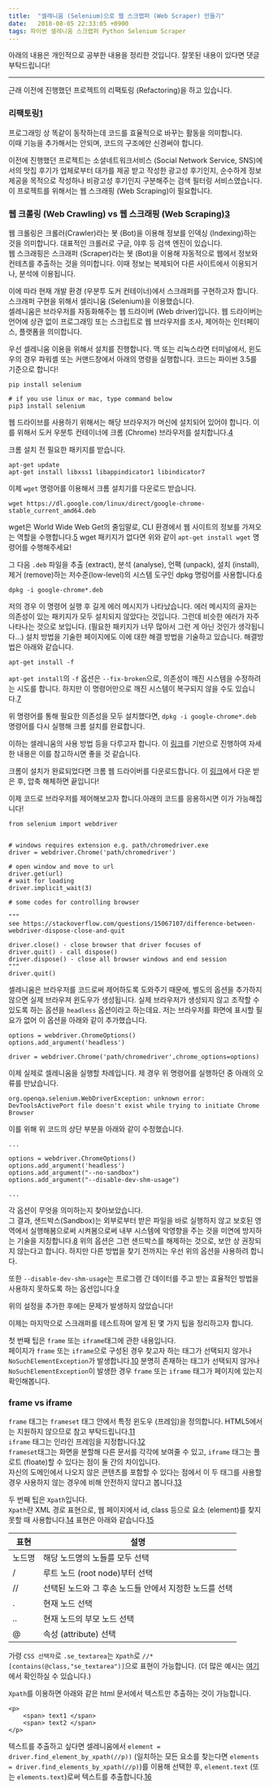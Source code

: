 ```yaml
---
title:  "셀레니움 (Selenium)으로 웹 스크랩퍼 (Web Scraper) 만들기"
date:   2018-08-05 22:33:05 +0900
tags: 파이썬 셀레니움 스크랩퍼 Python Selenium Scraper
---
```

아래의 내용은 개인적으로 공부한 내용을 정리한 것입니다. 잘못된 내용이 있다면 댓글 부탁드립니다!

- - -

근래 이전에 진행했던 프로젝트의 리팩토링 (Refactoring)을 하고 있습니다.  

### 리팩토링[1][2] 
프로그래밍 상 똑같이 동작하는데 코드를 효율적으로 바꾸는 활동을 의미합니다.  
이때 기능을 추가해서는 안되며, 코드의 구조에만 신경써야 합니다.  

이전에 진행했던 프로젝트는 소셜네트워크서비스 (Social Network Service, SNS)에서의 맛집 후기가 업체로부터 대가를 제공 받고 작성한 광고성 후기인지, 순수하게 정보 제공을 목적으로 작성하나 비광고성 후기인지 구분해주는 검색 필터링 서비스였습니다.  
이 프로젝트를 위해서는 웹 스크래핑 (Web Scraping)이 필요합니다.

### 웹 크롤링 (Web Crawling) vs 웹 스크래핑 (Web Scraping)[3]
웹 크롤링은 크롤러(Crawler)라는 봇 (Bot)을 이용해 정보를 인덱싱 (Indexing)하는 것을 의미합니다. 대표적인 크롤러로 구글, 야후 등 검색 엔진이 있습니다.  
웹 스크래핑은 스크래퍼 (Scraper)라는 봇 (Bot)을 이용해 자동적으로 웹에서 정보와 컨테츠를 추출하는 것을 의미합니다. 이때 정보는 복제되어 다른 사이트에서 이용되거나, 분석에 이용됩니다.

이에 따라 현재 개발 환경 (우분투 도커 컨테이너)에서 스크래퍼를 구현하고자 합니다.  
스크래퍼 구현을 위해서 셀리니움 (Selenium)을 이용했습니다.  
셀레니움은 브라우저를 자동화해주는 웹 드라이버 (Web driver)입니다. 웹 드라이버는 언어에 상관 없이 프로그래밍 또는 스크립트로 웹 브라우저를 조사, 제어하는 인터페이스, 플랫폼을 의미합니다.  

우선 셀레니움 이용을 위해서 설치를 진행합니다. 맥 또는 리눅스라면 터미널에서, 윈도우의 경우 파워셸 또는 커맨드창에서 아래의 명령을 실행합니다. 코드는 파이썬 3.5를 기준으로 합니다!

```
pip install selenium

# if you use linux or mac, type command below
pip3 install selenium 
``` 

웹 드라이브를 사용하기 위해서는 해당 브라우저가 머신에 설치되어 있어야 합니다. 이를 위해서 도커 우분투 컨테이너에 크롬 (Chrome) 브라우저를 설치합니다.[4]  

크롬 설치 전 필요한 패키지를 받습니다.
```
apt-get update
apt-get install libxss1 libappindicator1 libindicator7
```

이제 ```wget``` 명령어를 이용해서 크롬 설치기를 다운로드 받습니다.
```
wget https://dl.google.com/linux/direct/google-chrome-stable_current_amd64.deb
```

wget은 World Wide Web Get의 줄임말로, CLI 환경에서 웹 사이트의 정보를 가져오는 역할을 수행합니다.[5] wget 패키지가 없다면 위와 같이 ```apt-get install wget``` 명령어를 수행해주세요!  

그 다음 ```.deb``` 파일을 추출 (extract), 분석 (analyse), 언팩 (unpack), 설치 (install), 제거 (remove)하는 저수준(low-level)의 시스템 도구인 dpkg 명렁어를 사용합니다.[6]
```
dpkg -i google-chrome*.deb
```

저의 경우 이 명령어 실행 후 길게 에러 메시지가 나타났습니다. 에러 메시지의 골자는 의존성이 있는 패키지가 모두 설치되지 않았다는 것입니다. 그런데 비슷한 에러가 자주 나타나는 것으로 보입니다. (필요한 패키지가 너무 많아서 그런 게 아닌 것인가 생각됩니다...) 설치 방법을 기술한 페이지에도 이에 대한 해결 방법을 기술하고 있습니다. 해결방법은 아래와 같습니다.
```
apt-get install -f
``` 

```apt-get install```의 ```-f``` 옵션은 ```--fix-broken```으로, 의존성이 깨진 시스템을 수정하려는 시도를 합니다. 하지만 이 명령어만으로 깨진 시스템이 복구되지 않을 수도 있습니다.[7]  

위 명령어를 통해 필요한 의존성을 모두 설치했다면, ```dpkg -i google-chrome*.deb``` 명령어를 다시 실행해 크롬 설치를 완료합니다.  

이하는 셀레니움의 사용 방법 등을 다루고자 합니다. 이 [링크](https://beomi.github.io/gb-crawling/posts/2017-09-28-HowToMakeWebCrawler-Headless-Chrome.html)를 기반으로 진행하여 자세한 내용은 이를 참고하시면 좋을 것 같습니다.

크롬이 설치가 완료되었다면 크롬 웹 드라이버를 다운로드합니다. 이 [링크](https://sites.google.com/a/chromium.org/chromedriver/downloads)에서 다운 받은 후, 압축 해체하면 끝입니다!  

이제 코드로 브라우저를 제어해보고자 합니다.아래의 코드를 응용하시면 이가 가능해집니다!
```
from selenium import webdriver


# windows requires extension e.g. path/chromedriver.exe
driver = webdriver.Chrome('path/chromedriver')

# open window and move to url
driver.get(url)
# wait for loading
driver.implicit_wait(3)

# some codes for controlling browser

"""
see https://stackoverflow.com/questions/15067107/difference-between-webdriver-dispose-close-and-quit

driver.close() - close browser that driver focuses of
driver.quit() - call dispose()
driver.dispose() - close all browser windows and end session
"""
driver.quit()
```

셀레니움은 브라우저를 코드로써 제어하도록 도와주기 때문에, 별도의 옵션을 추가하지 않으면 실제 브라우져 윈도우가 생성됩니다. 실제 브라우저가 생성되지 않고 조작할 수 있도록 하는 옵션을 ```headless``` 옵션이라고 하는데요. 저는 브라우저를 화면에 표시할 필요가 없어 이 옵션을 아래와 같이 추가했습니다.

```
options = webdriver.ChromeOptions()
options.add_argument('headless')

driver = webdriver.Chrome('path/chromedriver',chrome_options=options)
```

이제 실제로 셀레니움을 실행할 차례입니다.
제 경우 위 명령어를 실행하던 중 아래의 오류를 만났습니다.
```
org.openqa.selenium.WebDriverException: unknown error: DevToolsActivePort file doesn't exist while trying to initiate Chrome Browser
```

이를 위해 위 코드의 상단 부분을 아래와 같이 수정했습니다.
```
...

options = webdriver.ChromeOptions()
options.add_argument('headless')
options.add_argument("--no-sandbox")
options.add_argument("--disable-dev-shm-usage")

...
```

각 옵션이 무엇을 의미하는지 찾아보았습니다.  
그 결과, 샌드박스(Sandbox)는 외부로부터 받은 파일을 바로 실행하지 않고 보호된 영역에서 실행해봄으로써 시켜봄으로써 내부 시스템에 악영향을 주는 것을 미연에 방지하는 기술을 지칭합니다.[8] 위의 옵션은 그런 샌드박스를 해제하는 것으로, 보안 상 권장되지 않는다고 합니다. 하지만 다른 방법을 찾기 전까지는 우선 위의 옵션을 사용하려 합니다.

또한 ```--disable-dev-shm-usage```는 프로그램 간 데이터를 주고 받는 효율적인 방법을 사용하지 못하도록 하는 옵션입니다.[9] 

위의 설정을 추가한 후에는 문제가 발생하지 않았습니다!

이제는 마지막으로 스크래퍼를 테스트하며 알게 된 몇 가지 팁을 정리하고자 합니다.  

첫 번째 팁은 ```frame``` 또는 ```iframe```태그에 관한 내용입니다.  
페이지가 ```frame``` 또는 ```iframe```으로 구성된 경우 찾고자 하는 태그가 선택되지 않거나 ```NoSuchElementException```가 발생합니다.[10] 분명히 존재하는 태그가 선택되지 않거나 ```NoSuchElementException```이 발생한 경우 ```frame``` 또는 ```iframe``` 태그가 페이지에 있는지 확인해봅니다.

### frame vs iframe
```frame``` 태그는 ```frameset``` 태그 안에서 특정 윈도우 (프레임)을 정의합니다. HTML5에서는 지원하지 않으므로 참고 부탁드립니다.[11]   
```iframe``` 태그는 인라인 프레임을 지정합니다.[12]    
```frameset```태그는 화면을 분할해 다른 문서를 각각에 보여줄 수 있고, ```iframe``` 태그는 플로트 (floate)할 수 있다는 점이 둘 간의 차이입니다.  
자신의 도메인에서 나오지 않은 콘텐츠를 포함할 수 있다는 점에서 이 두 태그를 사용할 경우 사용하지 않는 경우에 비해 안전하지 않다고 봅니다.[13]  

두 번째 팁은 ```Xpath```입니다.  
```Xpath```란 XML 경로 표현으로, 웹 페이지에서 id, class 등으로 요소 (element)를 찾지 못할 때 사용합니다.[14] 표현은 아래와 같습니다.[15]    

표현|설명
----|----
노드명|해당 노드명의 노들를 모두 선택
/|루트 노드 (root node)부터 선택
//|선택된 노드와 그 후손 노드들 안에서 지정한 노드를 선택 
.|현재 노드 선택
..|현재 노드의 부모 노드 선택
@|속성 (attribute) 선택

가령 ```CSS 선택자```로 ```.se_textarea```는 ```Xpath```로 ```//*[contains(@class,"se_textarea")]```으로 표현이 가능합니다. (더 많은 예시는 [여기](https://stackoverflow.com/questions/16347121/selenium-looking-for-examples-of-converting-xpath-locators-to-css)에서 확인하실 수 있습니다.)  

```Xpath```를 이용하면 아래와 같은 html 문서에서 텍스트만 추출하는 것이 가능합니다.  
```
<p>
    <span> text1 </span>
    <span> text2 </span>
</p>
```
텍스트를 추출하고 싶다면 셀레니움에서 ```element = driver.find_element_by_xpath(//p))``` (일치하는 모든 요소를 찾는다면 ```elements = driver.find_elements_by_xpath(//p)```)를 이용해 선택한 후, ```element.text``` (또는 ```elements.text```)로써 텍스트를 추출합니다.[16] 

[1]: https://opentutorials.org/course/1189/13813
[2]: https://medium.com/@trilliwon/2-%EC%98%A4%EB%9E%98%EC%82%AC%EB%8A%94-%EC%BD%94%EB%93%9C-8a16c82166d2
[3]: https://www.quora.com/What-are-the-biggest-differences-between-web-crawling-and-web-scraping
[4]: https://askubuntu.com/questions/79280/how-to-install-chrome-browser-properly-via-command-line
[5]: http://korean-daeddo.blogspot.com/2016/01/wget.html
[6]: https://askubuntu.com/questions/173465/what-is-dpkg-for
[7]: https://askubuntu.com/questions/58378/what-exactly-does-sudo-apt-get-f-install-do
[8]: http://www.itworld.co.kr/news/90280
[9]: https://www.cyberciti.biz/tips/what-is-devshm-and-its-practical-usage.html
[10]: https://stackoverflow.com/questions/39190910/nosuchelementexception-unable-to-locate-element
[11]: https://www.w3schools.com/tags/tag_frame.asp
[12]: https://www.w3schools.com/tags/tag_iframe.asp
[13]: https://stackoverflow.com/questions/1079128/whats-the-difference-between-iframe-and-frame
[14]: https://www.guru99.com/xpath-selenium.html
[15]: https://www.w3schools.com/xml/xpath_syntax.asp
[16]: https://stackoverflow.com/questions/45238364/python-and-selenium-get-text-excluding-child-nodes-text